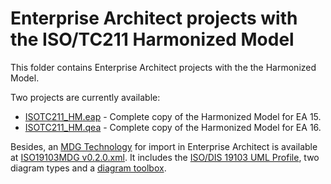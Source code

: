 # Enterprise Architect projects with the ISO/TC211 Harmonized Model

This folder contains Enterprise Architect projects with the the Harmonized Model. 

Two projects are currently available:
* [ISOTC211_HM.eap](https://github.com/ISO-TC211/HMMG/raw/master/EA/ISOTC211_HM.eap) - Complete copy of the Harmonized Model for EA 15.
* [ISOTC211_HM.qea](https://github.com/ISO-TC211/HMMG/raw/master/EA/ISOTC211_HM.qea) - Complete copy of the Harmonized Model for EA 16.

Besides, an [MDG Technology](https://sparxsystems.com/enterprise_architect_user_guide/16.1/modeling_frameworks/mdg_technologies.html) for import in Enterprise Architect is available at [ISO19103MDG v0.2.0.xml](https://github.com/ISO-TC211/HMMG/blob/master/EA/ISO19103MDG%20v0.2.0.xml). It includes the [ISO/DIS 19103 UML Profile](http://iso.sparxcloud.com?m=1&o=FC9A5090-1D8C-4dd9-8304-5078B35DCB98), two diagram types and a [diagram toolbox](https://sparxsystems.com/enterprise_architect_user_guide/16.1/modeling_fundamentals/objecttoolbar.html).